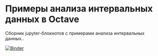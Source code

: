 # Примеры анализа интервальных данных в Octave

Сборник jupyter-блокнотов с примерами анализа интервальных данных..

[![Binder](https://mybinder.org/badge_logo.svg)](https://mybinder.org/v2/gh/szhilin/binder-box-octave/master?urlpath=git-pull?repo=https://github.com/szhilin/octave-interval-examples/)
